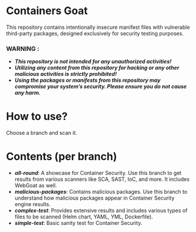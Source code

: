 # Containers Goat
This repository contains intentionally insecure manifest files with vulnerable third-party packages, designed exclusively for security testing purposes.

### WARNING :
* ***This repository is not intended for any unauthorized activities!***
* ***Utilizing any content from this repository for hacking or any other malicious activities is strictly prohibited!***
* ***Using the packages or manifests from this repository may compromise your system’s security. Please ensure you do not cause any harm.***

# How to use?
Choose a branch and scan it.

# Contents (per branch)
* ***all-round***: A showcase for Container Security. Use this branch to get results from various scanners like SCA, SAST, IoC, and more. It includes WebGoat as well.
* ***malicious-packages***: Contains malicious packages. Use this branch to understand how malicious packages appear in Container Security engine results.
* ***complex-test***: Provides extensive results and includes various types of files to be scanned (Helm chart, YAML, YML, Dockerfile).
* ***simple-test***: Basic sanity test for Container Security.
